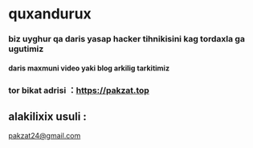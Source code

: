 # quxandurux

###  biz uyghur qa daris yasap hacker tihnikisini kag tordaxla ga ugutimiz 

#### daris maxmuni video yaki blog arkilig tarkitimiz

### tor bikat adrisi ：https://pakzat.top



## alakilixix usuli :

pakzat24@gmail.com
